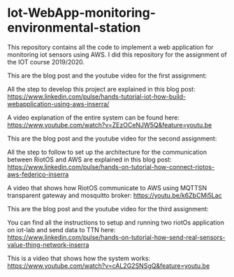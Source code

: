 # Iot-WebApp-monitoring-environmental-station
This repository contains all the code to implement a web application for monitoring iot sensors using AWS.
I did this repository for the assignment of the IOT course 2019/2020.

This are the blog post and the youtube video for the first assignment:

All the step to develop this project are explained in this blog post: 
https://www.linkedin.com/pulse/hands-tutorial-iot-how-build-webapplication-using-aws-inserra/

A video explanation of the entire system can be found here:
https://www.youtube.com/watch?v=ZEzOCeNJW5Q&feature=youtu.be



This are the blog post and the youtube video for the second assignment:

All the step to follow to set up the architecture for the communication between RiotOS and AWS are explained in this blog post: 
https://www.linkedin.com/pulse/hands-on-tutorial-how-connect-riotos-aws-federico-inserra

A video that shows how RiotOS communicate to AWS using MQTTSN transparent gateway and mosquitto broker:
https://youtu.be/k6ZbCMi5Lac


This are the blog post and the youtube video for the third assignment:

You can find all the instructions to setup and running two riotOs application on iot-lab and send data to TTN here:
https://www.linkedin.com/pulse/hands-on-tutorial-how-send-real-sensors-value-thing-network-inserra

This is a video that shows how the system works:
https://www.youtube.com/watch?v=cAL2G2SNSgQ&feature=youtu.be
